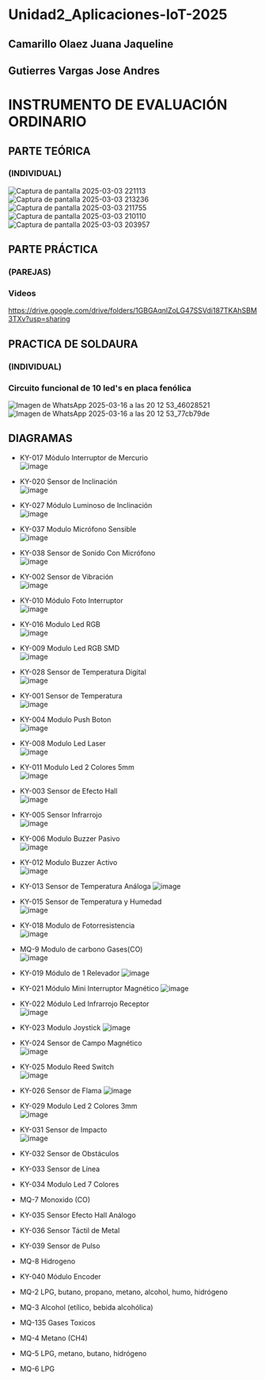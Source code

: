 # Unidad2_Aplicaciones-IoT-2025
## Camarillo Olaez Juana Jaqueline
## Gutierres Vargas Jose Andres
# INSTRUMENTO DE EVALUACIÓN ORDINARIO
## PARTE TEÓRICA
### (INDIVIDUAL)
![Captura de pantalla 2025-03-03 221113](https://github.com/user-attachments/assets/940269ea-9cd6-4376-9908-88757366d985)
![Captura de pantalla 2025-03-03 213236](https://github.com/user-attachments/assets/fc6edb6b-1929-4a35-9921-52e5c35bc9cf)
![Captura de pantalla 2025-03-03 211755](https://github.com/user-attachments/assets/97774f3c-5f7d-47ca-bdf1-d1a40ca7267b)
![Captura de pantalla 2025-03-03 210110](https://github.com/user-attachments/assets/0eb54711-b6cd-4908-b6c6-10bc31eae939)
![Captura de pantalla 2025-03-03 203957](https://github.com/user-attachments/assets/ca4a6a5e-767b-43f1-9640-577c998595df)



## PARTE PRÁCTICA
### (PAREJAS)
### Videos
https://drive.google.com/drive/folders/1GBGAqnlZoLG47SSVdi187TKAhSBM3TXv?usp=sharing

## PRACTICA DE SOLDAURA 
### (INDIVIDUAL)
### Circuito funcional de 10 led's en placa fenólica

![Imagen de WhatsApp 2025-03-16 a las 20 12 53_46028521](https://github.com/user-attachments/assets/5796c302-5be1-4a44-bbf0-15e1bbe16f3c)
![Imagen de WhatsApp 2025-03-16 a las 20 12 53_77cb79de](https://github.com/user-attachments/assets/71ab9cd0-388d-4ee8-9563-04f04331bbbc)


## DIAGRAMAS

- KY-017  Módulo Interruptor de Mercurio  
![image](https://github.com/user-attachments/assets/b4bed066-f49c-4fdd-a0c4-d13945bb16c0)

- KY-020  Sensor de Inclinación  
![image](https://github.com/user-attachments/assets/f993d872-73ef-40f0-91a6-ff95d7949a1f)

- KY-027  Módulo Luminoso de Inclinación  
![image](https://github.com/user-attachments/assets/3b2fcbca-c3df-43f1-9a6b-7773283e893d)

- KY-037  Modulo Micrófono Sensible  
![image](https://github.com/user-attachments/assets/40763736-de07-4349-95ef-64358099a42d)

- KY-038  Sensor de Sonido Con Micrófono  
![image](https://github.com/user-attachments/assets/35a1bff4-0a41-4084-8ee2-a3eaccbf5ab8)

- KY-002  Sensor de Vibración  
![image](https://github.com/user-attachments/assets/ab198d1f-2028-4b6d-aa9c-0d7612da5b85)

- KY-010  Módulo Foto Interruptor  
![image](https://github.com/user-attachments/assets/d967235d-22a3-4307-9a13-3d177ffb1f86)

- KY-016  Modulo Led RGB  
![image](https://github.com/user-attachments/assets/0362f84e-a001-4b33-b46a-98ac7d483f64)

- KY-009  Modulo Led RGB SMD  
![image](https://github.com/user-attachments/assets/fc4160b4-1f62-4102-82a5-4ec0c40888c2)

- KY-028  Sensor de Temperatura Digital  
![image](https://github.com/user-attachments/assets/b516cab2-331e-40f1-bf9b-8226d517c9e2)

- KY-001  Sensor de Temperatura  
![image](https://github.com/user-attachments/assets/aba937d0-8c38-4e1c-a401-37176358cb9a)

- KY-004  Modulo Push Boton  
![image](https://github.com/user-attachments/assets/7729af7c-df2e-42a0-a733-5d797d3e4b98)

- KY-008  Modulo Led Laser  
![image](https://github.com/user-attachments/assets/a606b481-9f59-4b52-89bb-886d028dc34d)

- KY-011  Modulo Led 2 Colores 5mm  
![image](https://github.com/user-attachments/assets/2871abc4-1238-4065-bd96-df6bcfc658cf)

- KY-003  Sensor de Efecto Hall  
![image](https://github.com/user-attachments/assets/934d97fe-3a51-430c-b0cc-3bd73086ab47)

- KY-005  Sensor Infrarrojo  
![image](https://github.com/user-attachments/assets/2c807a72-1770-4b5b-959f-2d9c57cb0a66)

- KY-006  Modulo Buzzer Pasivo  
![image](https://github.com/user-attachments/assets/3d6c1793-4461-452b-bb74-851ecf53546a)

- KY-012  Modulo Buzzer Activo  
![image](https://github.com/user-attachments/assets/9726a3f9-6e83-4c21-846d-2a8ceab3ad42)

- KY-013  Sensor de Temperatura Análoga 
![image](https://github.com/user-attachments/assets/0178906d-4678-45b1-b3e9-8bffa8ee7144)

- KY-015  Sensor de Temperatura y Humedad  
![image](https://github.com/user-attachments/assets/5ba85f55-0f70-4a1b-bee1-ee799ece2527)

- KY-018  Modulo de Fotorresistencia  
![image](https://github.com/user-attachments/assets/efef5b1d-fb30-4eaa-ac75-945fd538db4d)

- MQ-9    Modulo de carbono Gases(CO)  
![image](https://github.com/user-attachments/assets/2a09ef1d-8aaa-43a8-accf-37f32dfdec4d)

- KY-019  Módulo de 1 Relevador 
![image](https://github.com/user-attachments/assets/d305b039-6fea-442c-a95c-838d46f4cdf7)

- KY-021  Módulo Mini Interruptor Magnético 
![image](https://github.com/user-attachments/assets/c55af44e-5d4e-44e1-8ad4-7a1f72df57fe)

- KY-022  Módulo Led Infrarrojo Receptor  
 ![image](https://github.com/user-attachments/assets/534f3d64-8c4d-44d1-bf18-ff190bec3ede)

- KY-023  Modulo Joystick
  ![image](https://github.com/user-attachments/assets/4c230051-efdb-4eea-9a21-767300ccc02d)

- KY-024  Sensor de Campo Magnético  
![image](https://github.com/user-attachments/assets/540a0ee7-0005-4ad3-bc44-e5ac1d8377a4)

- KY-025  Modulo Reed Switch  
![image](https://github.com/user-attachments/assets/19ce5b94-2e08-4e5b-9060-0fb21ae1f9e9)

- KY-026  Sensor de Flama 
![image](https://github.com/user-attachments/assets/a9942fc4-e10f-4d01-a336-01966c24dab3)

- KY-029  Modulo Led 2 Colores 3mm  
![image](https://github.com/user-attachments/assets/ca4130a2-bb94-4ada-90b4-0dd6ac070cce)

- KY-031  Sensor de Impacto  
  ![image](https://github.com/user-attachments/assets/2c931722-7c7b-44ba-8022-7c19906214fa)

- KY-032  Sensor de Obstáculos  

- KY-033  Sensor de Línea  

- KY-034  Modulo Led 7 Colores

- MQ-7    Monoxido (CO)    

- KY-035  Sensor Efecto Hall Análogo

- KY-036  Sensor Táctil de Metal  

- KY-039  Sensor de Pulso
  
- MQ-8    Hidrogeno  

- KY-040  Módulo Encoder  

- MQ-2    LPG, butano, propano, metano, alcohol, humo, hidrógeno 

- MQ-3    Alcohol (etílico, bebida alcohólica)  

- MQ-135  Gases Toxicos

- MQ-4  Metano (CH4)  

- MQ-5  LPG, metano, butano, hidrógeno  

- MQ-6  LPG
